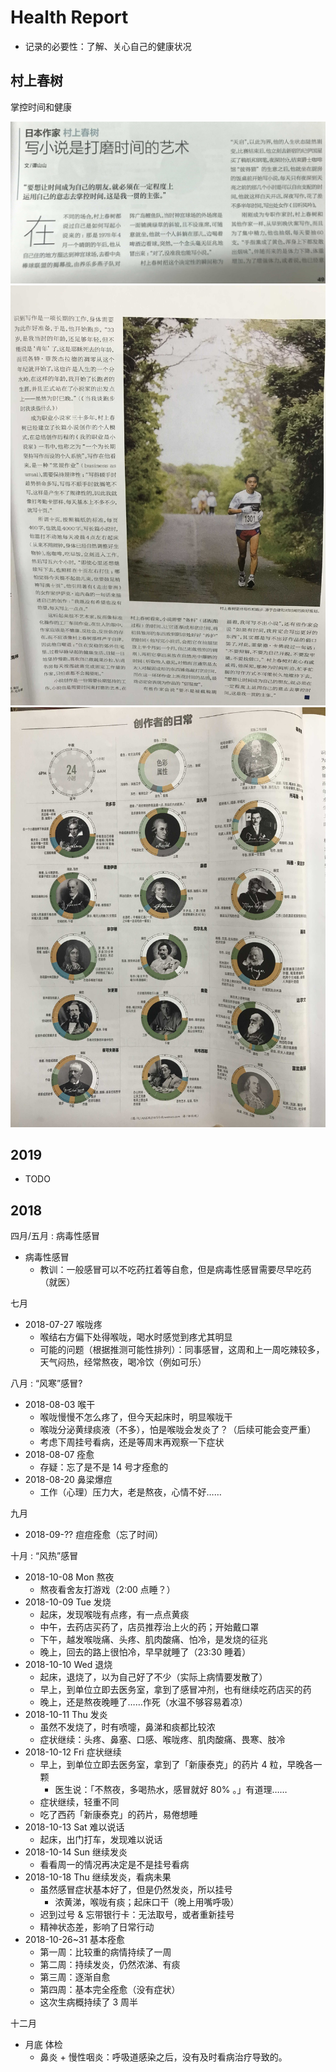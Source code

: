 # Health Report

- 记录的必要性：了解、关心自己的健康状况

## 村上春树

掌控时间和健康

![](./_images/time-arrangement-1.jpg)
![](./_images/time-arrangement-2.jpg)
![](./_images/time-arrangement-3.jpg)

## 2019

- TODO

## 2018

四月/五月 : 病毒性感冒

- 病毒性感冒
    - 教训：一般感冒可以不吃药扛着等自愈，但是病毒性感冒需要尽早吃药（就医）

七月

- 2018-07-27 喉咙疼
    - 喉结右方偏下处得喉咙，喝水时感觉到疼尤其明显
    - 可能的问题（根据推测可能性排列）：同事感冒，这周和上一周吃辣较多，天气闷热，经常熬夜，喝冷饮（例如可乐）

八月 : “风寒”感冒?

- 2018-08-03 喉干
    - 喉咙慢慢不怎么疼了，但今天起床时，明显喉咙干
    - 喉咙分泌黄绿痰液（不多），怕是喉咙会发炎了？（后续可能会变严重）
    - 考虑下周挂号看病，还是等周末再观察一下症状
- 2018-08-07 痊愈
    - 存疑：忘了是不是 14 号才痊愈的
- 2018-08-20 鼻梁爆痘
    - 工作（心理）压力大，老是熬夜，心情不好……

九月

- 2018-09-?? 痘痘痊愈（忘了时间）

十月 : “风热”感冒

- 2018-10-08 Mon 熬夜
    - 熬夜看舍友打游戏（2:00 点睡？）
- 2018-10-09 Tue 发烧
    - 起床，发现喉咙有点疼，有一点点黄痰
    - 中午，去药店买药了，店员推荐治上火的药；开始戴口罩
    - 下午，越发喉咙痛、头疼、肌肉酸痛、怕冷，是发烧的征兆
    - 晚上，回去的路上很怕冷，早早就睡了（23:30 睡着）
- 2018-10-10 Wed 退烧
    - 起床，退烧了，以为自己好了不少（实际上病情要发散了）
    - 早上，到单位立即去医务室，拿到了感冒冲剂，也有继续吃药店买的药
    - 晚上，还是熬夜晚睡了……作死（水温不够容易着凉）
- 2018-10-11 Thu 发炎
    - 虽然不发烧了，时有喷嚏，鼻涕和痰都比较浓
    - 症状继续：头疼、鼻塞、口感、喉咙疼、肌肉酸痛、畏寒、肢冷
- 2018-10-12 Fri 症状继续
    - 早上，到单位立即去医务室，拿到了「新康泰克」的药片 4 粒，早晚各一颗
        - 医生说：「不熬夜，多喝热水，感冒就好 80% 。」有道理……
    - 症状继续，轻重不同
    - 吃了西药「新康泰克」的药片，易倦想睡
- 2018-10-13 Sat 难以说话
    - 起床，出门打车，发现难以说话
- 2018-10-14 Sun 继续发炎
    - 看看周一的情况再决定是不是挂号看病
- 2018-10-18 Thu 继续发炎，看病未果
    - 虽然感冒症状基本好了，但是仍然发炎，所以挂号
        - 浓黄涕，喉咙有痰；起床口干（晚上用嘴呼吸）
    - 迟到过号 & 忘带银行卡：无法取号，或者重新挂号
    - 精神状态差，影响了日常行动
- 2018-10-26~31 基本痊愈
    - 第一周：比较重的病情持续了一周
    - 第二周：持续发炎，仍然浓涕、有痰
    - 第三周：逐渐自愈
    - 第四周：基本完全痊愈（没有症状）
    - 这次生病概持续了 3 周半

十二月

- 月底 体检
    - 鼻炎 + 慢性咽炎：呼吸道感染之后，没有及时看病治疗导致的。
